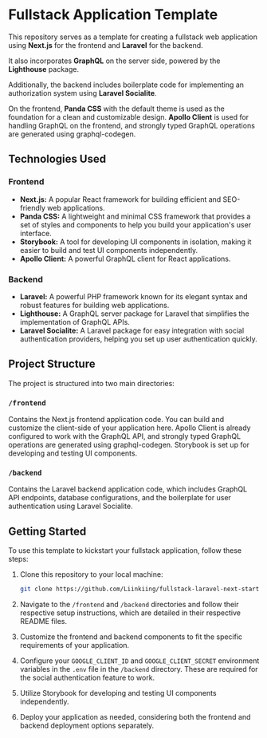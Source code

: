 # Fullstack Application Template

This repository serves as a template for creating a fullstack web application using **Next.js** for the frontend and **Laravel** for the backend. 

It also incorporates **GraphQL** on the server side, powered by the **Lighthouse** package. 

Additionally, the backend includes boilerplate code for implementing an authorization system using **Laravel Socialite**. 

On the frontend, **Panda CSS** with the default theme is used as the foundation for a clean and customizable design. **Apollo Client** is used for handling GraphQL on the frontend, and strongly typed GraphQL operations are generated using graphql-codegen.

## Technologies Used

### Frontend
- **Next.js:** A popular React framework for building efficient and SEO-friendly web applications.
- **Panda CSS:** A lightweight and minimal CSS framework that provides a set of styles and components to help you build your application's user interface.
- **Storybook:** A tool for developing UI components in isolation, making it easier to build and test UI components independently.
- **Apollo Client:** A powerful GraphQL client for React applications.

### Backend
- **Laravel:** A powerful PHP framework known for its elegant syntax and robust features for building web applications.
- **Lighthouse:** A GraphQL server package for Laravel that simplifies the implementation of GraphQL APIs.
- **Laravel Socialite:** A Laravel package for easy integration with social authentication providers, helping you set up user authentication quickly.

## Project Structure

The project is structured into two main directories:

### `/frontend`
Contains the Next.js frontend application code. You can build and customize the client-side of your application here. Apollo Client is already configured to work with the GraphQL API, and strongly typed GraphQL operations are generated using graphql-codegen. Storybook is set up for developing and testing UI components.

### `/backend`
Contains the Laravel backend application code, which includes GraphQL API endpoints, database configurations, and the boilerplate for user authentication using Laravel Socialite.

## Getting Started

To use this template to kickstart your fullstack application, follow these steps:

1. Clone this repository to your local machine:

    ```bash
    git clone https://github.com/Liinkiing/fullstack-laravel-next-starter.git
    ```

2. Navigate to the `/frontend` and `/backend` directories and follow their respective setup instructions, which are detailed in their respective README files.

3. Customize the frontend and backend components to fit the specific requirements of your application.

4. Configure your `GOOGLE_CLIENT_ID` and `GOOGLE_CLIENT_SECRET` environment variables in the `.env` file in the `/backend` directory. These are required for the social authentication feature to work.
   
5. Utilize Storybook for developing and testing UI components independently.

6. Deploy your application as needed, considering both the frontend and backend deployment options separately.
